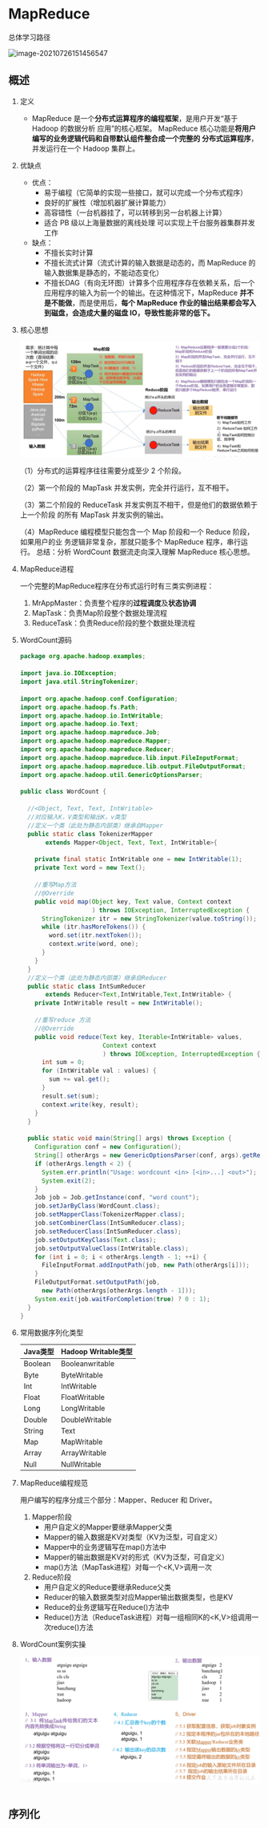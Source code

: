 # MapReduce

总体学习路径

![image-20210726151456547](/home/monica/IdeaProjects/typora/Hadoop/assets/image-20210726151456547.png)

## 概述

1. 定义

   - MapReduce 是一个**分布式运算程序的编程框架**，是用户开发“基于 Hadoop 的数据分析 应用”的核心框架。 MapReduce 核心功能是**将用户编写的业务逻辑代码和自带默认组件整合成一个完整的 分布式运算程序**，并发运行在一个 Hadoop 集群上。

2. 优缺点

   - 优点：
     - 易于编程（它简单的实现一些接口，就可以完成一个分布式程序）
     - 良好的扩展性（增加机器扩展计算能力）
     - 高容错性（一台机器挂了，可以转移到另一台机器上计算）
     - 适合 PB 级以上海量数据的离线处理 可以实现上千台服务器集群并发工作
   - 缺点：
     - 不擅长实时计算
     - 不擅长流式计算（流式计算的输入数据是动态的，而 MapReduce 的输入数据集是静态的，不能动态变化）
     - 不擅长DAG（有向无环图）计算多个应用程序存在依赖关系，后一个应用程序的输入为前一个的输出。在这种情况下，MapReduce **并不是不能做**，而是使用后，**每个 MapReduce 作业的输出结果都会写入到磁盘，会造成大量的磁盘 IO，导致性能非常的低下。**

3. 核心思想

   ![image-20210726152839769](./assets/image-20210726152839769.png)

   （1）分布式的运算程序往往需要分成至少 2 个阶段。 

   （2）第一个阶段的 MapTask 并发实例，完全并行运行，互不相干。 

   （3）第二个阶段的 ReduceTask 并发实例互不相干，但是他们的数据依赖于上一个阶段 的所有 MapTask 并发实例的输出。 

   （4）MapReduce 编程模型只能包含一个 Map 阶段和一个 Reduce 阶段，如果用户的业 务逻辑非常复杂，那就只能多个 MapReduce 程序，串行运行。 总结：分析 WordCount 数据流走向深入理解 MapReduce 核心思想。

4. MapReduce进程

   一个完整的MapReduce程序在分布式运行时有三类实例进程：

   1. MrAppMaster：负责整个程序的**过程调度**及**状态协调**
   2. MapTask：负责Map阶段整个数据处理流程
   3. ReduceTask：负责Reduce阶段的整个数据处理流程

5. WordCount源码

   ```java 
   package org.apache.hadoop.examples;
   
   import java.io.IOException;
   import java.util.StringTokenizer;
   
   import org.apache.hadoop.conf.Configuration;
   import org.apache.hadoop.fs.Path;
   import org.apache.hadoop.io.IntWritable;
   import org.apache.hadoop.io.Text;
   import org.apache.hadoop.mapreduce.Job;
   import org.apache.hadoop.mapreduce.Mapper;
   import org.apache.hadoop.mapreduce.Reducer;
   import org.apache.hadoop.mapreduce.lib.input.FileInputFormat;
   import org.apache.hadoop.mapreduce.lib.output.FileOutputFormat;
   import org.apache.hadoop.util.GenericOptionsParser;
   
   public class WordCount {
       
     //<Object, Text, Text, IntWritable>
     //对应输入K，V类型和输出K，v类型
     //定义一个类（此处为静态内部类）继承自Mapper
     public static class TokenizerMapper 
          extends Mapper<Object, Text, Text, IntWritable>{
       
       private final static IntWritable one = new IntWritable(1);
       private Text word = new Text();
       
       //重写Map方法
       //@Override
       public void map(Object key, Text value, Context context
                       ) throws IOException, InterruptedException {
         StringTokenizer itr = new StringTokenizer(value.toString());
         while (itr.hasMoreTokens()) {
           word.set(itr.nextToken());
           context.write(word, one);
         }
       }
     }
     //定义一个类（此处为静态内部类）继承自Reducer
     public static class IntSumReducer 
          extends Reducer<Text,IntWritable,Text,IntWritable> {
       private IntWritable result = new IntWritable();
         
       //重写reduce 方法
       //@Override
       public void reduce(Text key, Iterable<IntWritable> values, 
                          Context context
                          ) throws IOException, InterruptedException {
         int sum = 0;
         for (IntWritable val : values) {
           sum += val.get();
         }
         result.set(sum);
         context.write(key, result);
       }
     }
   
     public static void main(String[] args) throws Exception {
       Configuration conf = new Configuration();
       String[] otherArgs = new GenericOptionsParser(conf, args).getRemainingArgs();
       if (otherArgs.length < 2) {
         System.err.println("Usage: wordcount <in> [<in>...] <out>");
         System.exit(2);
       }
       Job job = Job.getInstance(conf, "word count");
       job.setJarByClass(WordCount.class);
       job.setMapperClass(TokenizerMapper.class);
       job.setCombinerClass(IntSumReducer.class);
       job.setReducerClass(IntSumReducer.class);
       job.setOutputKeyClass(Text.class);
       job.setOutputValueClass(IntWritable.class);
       for (int i = 0; i < otherArgs.length - 1; ++i) {
         FileInputFormat.addInputPath(job, new Path(otherArgs[i]));
       }
       FileOutputFormat.setOutputPath(job,
         new Path(otherArgs[otherArgs.length - 1]));
       System.exit(job.waitForCompletion(true) ? 0 : 1);
     }
   }
   ```

6. 常用数据序列化类型

   | Java类型 | Hadoop Writable类型 |
   | -------- | ------------------- |
   | Boolean  | Booleanwritable     |
   | Byte     | ByteWritable        |
   | Int      | IntWritable         |
   | Float    | FloatWritable       |
   | Long     | LongWritable        |
   | Double   | DoubleWritable      |
   | String   | Text                |
   | Map      | MapWritable         |
   | Array    | ArrayWritable       |
   | Null     | NullWritable        |

7. MapReduce编程规范

   用户编写的程序分成三个部分：Mapper、Reducer 和 Driver。

   1. Mapper阶段
      - 用户自定义的Mapper要继承Mapper父类
      - Mapper的输入数据是KV对类型（KV为泛型，可自定义）
      - Mapper中的业务逻辑写在map()方法中
      - Mapper的输出数据是KV对的形式（KV为泛型，可自定义）
      - map()方法（MapTask进程）对每一个<K,V>调用一次
   2. Reduce阶段
      - 用户自定义的Reduce要继承Reduce父类
      - Reducer的输入数据类型对应Mapper输出数据类型，也是KV
      - Reduce的业务逻辑写在Reduce()方法中
      - Reduce()方法（ReduceTask进程）对每一组相同K的<K,V>组调用一次reduce()方法

8. WordCount案例实操

   ![image-20210726161034631](./assets/image-20210726161034631.png)

   ```java
   
   ```
   
   

## 序列化

